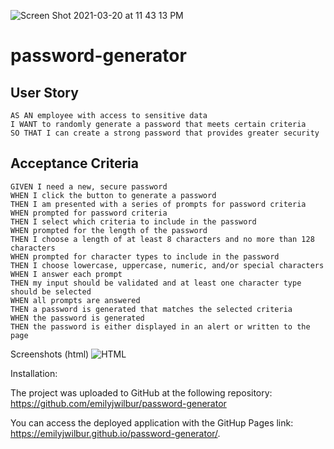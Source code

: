 ![Screen Shot 2021-03-20 at 11 43 13 PM](https://user-images.githubusercontent.com/79462454/111892983-13047d00-89d6-11eb-811e-100a2029eef8.png)
# password-generator

## User Story

```
AS AN employee with access to sensitive data
I WANT to randomly generate a password that meets certain criteria
SO THAT I can create a strong password that provides greater security
```

## Acceptance Criteria

```
GIVEN I need a new, secure password
WHEN I click the button to generate a password
THEN I am presented with a series of prompts for password criteria
WHEN prompted for password criteria
THEN I select which criteria to include in the password
WHEN prompted for the length of the password
THEN I choose a length of at least 8 characters and no more than 128 characters
WHEN prompted for character types to include in the password
THEN I choose lowercase, uppercase, numeric, and/or special characters
WHEN I answer each prompt
THEN my input should be validated and at least one character type should be selected
WHEN all prompts are answered
THEN a password is generated that matches the selected criteria
WHEN the password is generated
THEN the password is either displayed in an alert or written to the page
```



Screenshots (html)
![HTML](https://user-images.githubusercontent.com/79462454/111892916-de90c100-89d5-11eb-820d-abbc5b4e0a1a.png)



Installation:

The project was uploaded to GitHub at the following repository: https://github.com/emilyjwilbur/password-generator

You can access the deployed application with the GitHup Pages link: https://emilyjwilbur.github.io/password-generator/.



